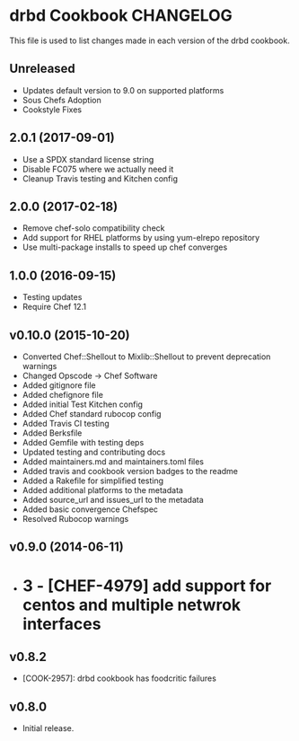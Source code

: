 # drbd Cookbook CHANGELOG

This file is used to list changes made in each version of the drbd cookbook.

## Unreleased

- Updates default version to 9.0 on supported platforms
- Sous Chefs Adoption
- Cookstyle Fixes

## 2.0.1 (2017-09-01)

- Use a SPDX standard license string
- Disable FC075 where we actually need it
- Cleanup Travis testing and Kitchen config

## 2.0.0 (2017-02-18)

- Remove chef-solo compatibility check
- Add support for RHEL platforms by using yum-elrepo repository
- Use multi-package installs to speed up chef converges

## 1.0.0 (2016-09-15)

- Testing updates
- Require Chef 12.1

## v0.10.0 (2015-10-20)

- Converted Chef::Shellout to Mixlib::Shellout to prevent deprecation warnings
- Changed Opscode -> Chef Software
- Added gitignore file
- Added chefignore file
- Added initial Test Kitchen config
- Added Chef standard rubocop config
- Added Travis CI testing
- Added Berksfile
- Added Gemfile with testing deps
- Updated testing and contributing docs
- Added maintainers.md and maintainers.toml files
- Added travis and cookbook version badges to the readme
- Added a Rakefile for simplified testing
- Added additional platforms to the metadata
- Added source\_url and issues\_url to the metadata
- Added basic convergence Chefspec
- Resolved Rubocop warnings

## v0.9.0 (2014-06-11)

- # 3 - [CHEF-4979] add support for centos and multiple netwrok interfaces

## v0.8.2

- [COOK-2957]: drbd cookbook has foodcritic failures

## v0.8.0

- Initial release.
